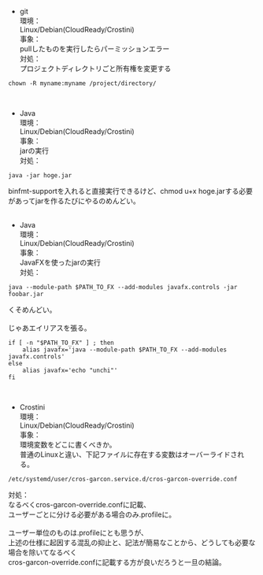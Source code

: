 - git  
環境：  
Linux/Debian(CloudReady/Crostini)  
事象：  
pullしたものを実行したらパーミッションエラー  
対処：  
プロジェクトディレクトリごと所有権を変更する   
~~~
chown -R myname:myname /project/directory/
~~~
<br>

- Java  
環境：  
Linux/Debian(CloudReady/Crostini)  
事象：  
jarの実行  
対処：  
~~~
java -jar hoge.jar
~~~
binfmt-supportを入れると直接実行できるけど、chmod u+x hoge.jarする必要があってjarを作るたびにやるのめんどい。  
<br>

- Java  
環境：  
Linux/Debian(CloudReady/Crostini)  
事象：  
JavaFXを使ったjarの実行  
対処：  
~~~
java --module-path $PATH_TO_FX --add-modules javafx.controls -jar foobar.jar  
~~~
くそめんどい。  
<br>
じゃあエイリアスを張る。  
~~~
if [ -n "$PATH_TO_FX" ] ; then
    alias javafx='java --module-path $PATH_TO_FX --add-modules javafx.controls'
else
    alias javafx='echo "unchi"'
fi
~~~  
<br>

- Crostini  
環境：  
Linux/Debian(CloudReady/Crostini)  
事象：  
環境変数をどこに書くべきか。  
普通のLinuxと違い、下記ファイルに存在する変数はオーバーライドされる。  
~~~
/etc/systemd/user/cros-garcon.service.d/cros-garcon-override.conf  
~~~
対処：  
なるべくcros-garcon-override.confに記載、  
ユーザーごとに分ける必要がある場合のみ.profileに。  
<br>
ユーザー単位のものは.profileにとも思うが、  
上述の仕様に起因する混乱の抑止と、記法が簡易なことから、どうしても必要な場合を除いてなるべく  
cros-garcon-override.confに記載する方が良いだろうと一旦の結論。  
<br>
